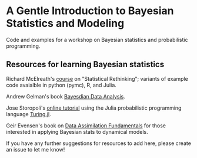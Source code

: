 # A Gentle Introduction to Bayesian Statistics and Modeling
Code and examples for a workshop on Bayesian statistics and probabilistic programming.

## Resources for learning Bayesian statistics

Richard McElreath's [course](https://github.com/rmcelreath/stat_rethinking_2024) on "Statistical Rethinking"; variants of example code avaialble in python (pymc), R, and Julia.

Andrew Gelman's book [Bayesdian Data Analysis](http://www.stat.columbia.edu/~gelman/book/).

Jose Storopoli's [online tutorial](https://storopoli.io/Bayesian-Julia/) using the Julia probabilistic programming language [Turing.jl](https://turinglang.org/).

Geir Evensen's book on [Data Assimilation Fundamentals](https://library.oapen.org/handle/20.500.12657/54434) for those interested in applying Bayesian stats to dynamical models.

If you have any further suggestions for resources to add here, please create an issue to let me know!
